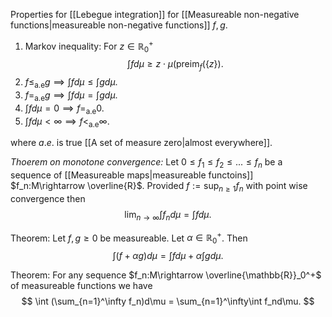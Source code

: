 Properties for [[Lebegue integration]] for [[Measureable non-negative functions|measureable non-negative functions]] $f,g$. 
1. Markov inequality: For $z\in\mathbb{R}^+_0$ $$\int fd\mu\geq z\cdot\mu(\text{preim}_f(\{z\}).$$
2. $f\leq_{\text{a.e}}g\implies \int fd\mu\leq\int gd\mu$.
3. $f =_{\text{a.e}}g\implies \int fd\mu=\int gd\mu$.
4. $\int fd\mu = 0 \implies f =_{\text{a.e}}0.$
5. $\int f d\mu < \infty \implies f <_{\text{a.e}} \infty.$

where $a.e.$ is true [[A set of measure zero|almost everywhere]].

*Thoerem on monotone convergence:* Let $0\leq f_1\leq f_2\leq...\leq f_n$ be a sequence of [[Measureable maps|measureable functoins]] $f_n:M\rightarrow \overline{R}$. Provided $f:=\sup_{n\geq 1}  f_n$ with point wise convergence then 
$$
\lim_{n\rightarrow \infty}\int f_nd\mu = \int fd\mu.
$$

Theorem: Let $f,g\geq 0$ be measureable. Let $\alpha \in \mathbb{R}_0^+$. Then
$$
\int (f+\alpha g)d\mu = \int fd\mu+\alpha\int gd\mu.
$$

Theorem: For any sequence $f_n:M\rightarrow \overline{\mathbb{R}}_0^+$ of measureable functions we have
$$
\int (\sum_{n=1}^\infty f_n)d\mu = \sum_{n=1}^\infty\int f_nd\mu.
$$